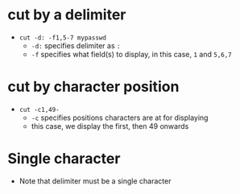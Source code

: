 
# cut by a delimiter
* `cut -d: -f1,5-7 mypasswd`
  * `-d:` specifies delimiter as `:`
  * `-f` specifies what field(s) to display, in this case, `1` and `5,6,7`

# cut by character position
* `cut -c1,49-`
  * `-c` specifies positions characters are at for displaying
  * this case, we display the first, then 49 onwards

# Single character
* Note that delimiter must be a single character
